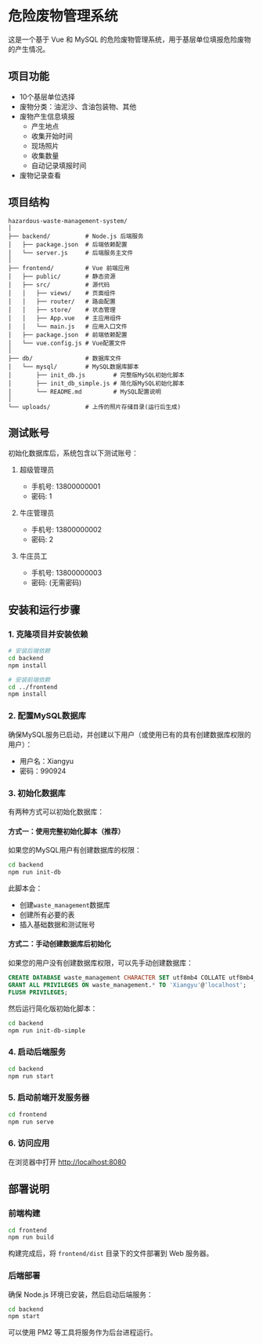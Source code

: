 # 危险废物管理系统

这是一个基于 Vue 和 MySQL 的危险废物管理系统，用于基层单位填报危险废物的产生情况。

## 项目功能

- 10个基层单位选择
- 废物分类：油泥沙、含油包装物、其他
- 废物产生信息填报
  - 产生地点
  - 收集开始时间
  - 现场照片
  - 收集数量
  - 自动记录填报时间
- 废物记录查看

## 项目结构

```
hazardous-waste-management-system/
│
├── backend/          # Node.js 后端服务
│   ├── package.json  # 后端依赖配置
│   └── server.js     # 后端服务主文件
│
├── frontend/         # Vue 前端应用
│   ├── public/       # 静态资源
│   ├── src/          # 源代码
│   │   ├── views/    # 页面组件
│   │   ├── router/   # 路由配置
│   │   ├── store/    # 状态管理
│   │   ├── App.vue   # 主应用组件
│   │   └── main.js   # 应用入口文件
│   ├── package.json  # 前端依赖配置
│   └── vue.config.js # Vue配置文件
│
├── db/               # 数据库文件
│   └── mysql/        # MySQL数据库脚本
│       ├── init_db.js        # 完整版MySQL初始化脚本
│       ├── init_db_simple.js # 简化版MySQL初始化脚本
│       └── README.md         # MySQL配置说明
│
└── uploads/          # 上传的照片存储目录(运行后生成)
```

## 测试账号

初始化数据库后，系统包含以下测试账号：

1. 超级管理员
   - 手机号: 13800000001
   - 密码: 1

2. 牛庄管理员
   - 手机号: 13800000002
   - 密码: 2

3. 牛庄员工
   - 手机号: 13800000003
   - 密码: (无需密码)

## 安装和运行步骤

### 1. 克隆项目并安装依赖

```bash
# 安装后端依赖
cd backend
npm install

# 安装前端依赖
cd ../frontend
npm install
```

### 2. 配置MySQL数据库

确保MySQL服务已启动，并创建以下用户（或使用已有的具有创建数据库权限的用户）：
- 用户名：Xiangyu
- 密码：990924

### 3. 初始化数据库

有两种方式可以初始化数据库：

#### 方式一：使用完整初始化脚本（推荐）

如果您的MySQL用户有创建数据库的权限：

```bash
cd backend
npm run init-db
```

此脚本会：
- 创建`waste_management`数据库
- 创建所有必要的表
- 插入基础数据和测试账号

#### 方式二：手动创建数据库后初始化

如果您的用户没有创建数据库权限，可以先手动创建数据库：

```sql
CREATE DATABASE waste_management CHARACTER SET utf8mb4 COLLATE utf8mb4_unicode_ci;
GRANT ALL PRIVILEGES ON waste_management.* TO 'Xiangyu'@'localhost';
FLUSH PRIVILEGES;
```

然后运行简化版初始化脚本：

```bash
cd backend
npm run init-db-simple
```

### 4. 启动后端服务

```bash
cd backend
npm run start
```

### 5. 启动前端开发服务器

```bash
cd frontend
npm run serve
```

### 6. 访问应用

在浏览器中打开 [http://localhost:8080](http://localhost:8080)

## 部署说明

### 前端构建

```bash
cd frontend
npm run build
```

构建完成后，将 `frontend/dist` 目录下的文件部署到 Web 服务器。

### 后端部署

确保 Node.js 环境已安装，然后启动后端服务：

```bash
cd backend
npm start
```

可以使用 PM2 等工具将服务作为后台进程运行。
